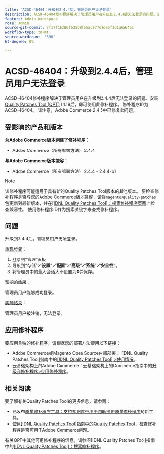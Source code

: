 ```yaml
---
title: 'ACSD-46404：升级到2.4.4后，管理员用户无法登录'
description: ACSD-46404修补程序解决了管理员用户在升级到2.4.4后无法登录的问题。安装[Quality Patches Tool (QPT)](https://experienceleague.adobe.com/en/docs/commerce-knowledge-base/kb/announcements/commerce-announcements/magento-quality-patches-released-new-tool-to-self-serve-quality-patches) 1.1.19后，即可使用此修补程序。 修补程序ID为ACSD-46404。 请注意，Adobe Commerce 2.4.5中已修复此问题。
feature: Admin Workspace
role: Admin
source-git-commit: 7f17f1b286f635b8f65ac877e9de5f1d1a6a6461
workflow-type: tm+mt
source-wordcount: '390'
ht-degree: 0%

---
```


# ACSD-46404：升级到2.4.4后，管理员用户无法登录

ACSD-46404修补程序解决了管理员用户在升级到2.4.4后无法登录的问题。安装[Quality Patches Tool (QPT)](https://experienceleague.adobe.com/en/docs/commerce-knowledge-base/kb/announcements/commerce-announcements/magento-quality-patches-released-new-tool-to-self-serve-quality-patches) 1.1.19后，即可使用此修补程序。 修补程序ID为ACSD-46404。 请注意，Adobe Commerce 2.4.5中已修复此问题。

## 受影响的产品和版本

**为Adobe Commerce版本创建了修补程序：**

* Adobe Commerce（所有部署方法） 2.4.4

**与Adobe Commerce版本兼容：**

* Adobe Commerce（所有部署方法） 2.4.4 - 2.4.4-p1

>[!NOTE]
>
>该修补程序可能适用于具有新的Quality Patches Tool版本的其他版本。 要检查修补程序是否与您的Adobe Commerce版本兼容，请将`magento/quality-patches`包更新到最新版本，并在[[!DNL Quality Patches Tool]：搜索修补程序页面](https://experienceleague.adobe.com/en/docs/commerce-knowledge-base/kb/announcements/commerce-announcements/magento-quality-patches-released-new-tool-to-self-serve-quality-patches)上检查兼容性。 使用修补程序ID作为搜索关键字来查找修补程序。

## 问题

升级到2.4.4后，管理员用户无法登录。

<u>重现步骤</u>：

1. 登录到“管理”面板
1. 导航到“存储”>“**设置**”>“**配置**”>“**高级**”>“**系统**”>“**安全性**”。
1. 将管理员中的最大会话大小设置为&#x200B;**0**&#x200B;并保存。

<u>预期的结果</u>：

管理员用户能够成功登录。

<u>实际结果</u>：

管理员用户被注销，无法登录。

## 应用修补程序

要应用单独的修补程序，请根据您的部署方法使用以下链接：

* Adobe Commerce或Magento Open Source内部部署： [!DNL Quality Patches Tool]指南中的[[!DNL Quality Patches Tool] >使用情况](/help/tools/quality-patches-tool/usage.md)。
* 云基础架构上的Adobe Commerce：云基础架构上的Commerce指南中的[升级和修补程序>应用修补程序](https://experienceleague.adobe.com/docs/commerce-cloud-service/user-guide/develop/upgrade/apply-patches.html)。

## 相关阅读

要了解有关Quality Patches Tool的更多信息，请参阅：

* 已发布[质量修补程序工具：支持知识库中用于自助提供质量修补程序](https://experienceleague.adobe.com/en/docs/commerce-knowledge-base/kb/announcements/commerce-announcements/magento-quality-patches-released-new-tool-to-self-serve-quality-patches)的新工具。
* [使用[!DNL Quality Patches Tool]指南中的Quality Patches Tool](/help/tools/quality-patches-tool/patches-available-in-qpt/check-patch-for-magento-issue-with-magento-quality-patches.md)，检查修补程序是否可用于Adobe Commerce问题。

有关QPT中其他可用修补程序的信息，请参阅[!DNL Quality Patches Tool]指南中的[[!DNL Quality Patches Tool]：搜索修补程序](https://experienceleague.adobe.com/tools/commerce-quality-patches/index.html)。
